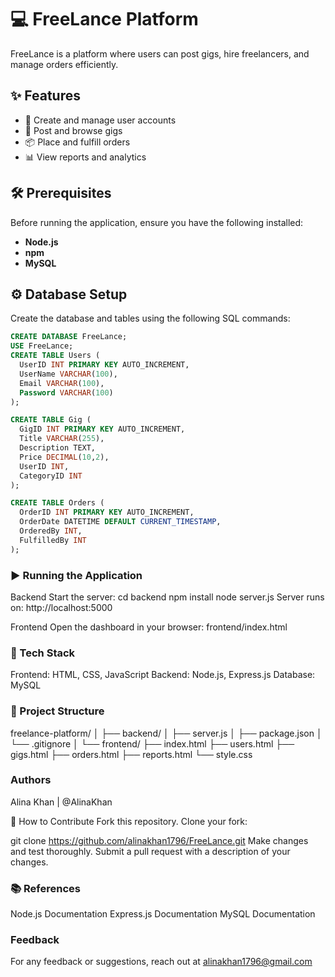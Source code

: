 # 💻 FreeLance Platform

FreeLance is a platform where users can post gigs, hire freelancers, and manage orders efficiently.

## ✨ Features

- 📝 Create and manage user accounts
- 💼 Post and browse gigs
- 📦 Place and fulfill orders
- 📊 View reports and analytics

## 🛠️ Prerequisites

Before running the application, ensure you have the following installed:

- **Node.js**
- **npm**
- **MySQL**

## ⚙️ Database Setup

Create the database and tables using the following SQL commands:
```sql
CREATE DATABASE FreeLance;
USE FreeLance;
CREATE TABLE Users (
  UserID INT PRIMARY KEY AUTO_INCREMENT,
  UserName VARCHAR(100),
  Email VARCHAR(100),
  Password VARCHAR(100)
);

CREATE TABLE Gig (
  GigID INT PRIMARY KEY AUTO_INCREMENT,
  Title VARCHAR(255),
  Description TEXT,
  Price DECIMAL(10,2),
  UserID INT,
  CategoryID INT
);

CREATE TABLE Orders (
  OrderID INT PRIMARY KEY AUTO_INCREMENT,
  OrderDate DATETIME DEFAULT CURRENT_TIMESTAMP,
  OrderedBy INT,
  FulfilledBy INT
);
``` 

### ▶️ Running the Application
Backend
Start the server:
cd backend
npm install
node server.js
Server runs on: http://localhost:5000

Frontend
Open the dashboard in your browser:
frontend/index.html
### 🧱 Tech Stack
Frontend: HTML, CSS, JavaScript
Backend: Node.js, Express.js
Database: MySQL

### 🧩 Project Structure
freelance-platform/
│
├── backend/
│   ├── server.js
│   ├── package.json
│   └── .gitignore
│
└── frontend/
    ├── index.html
    ├── users.html
    ├── gigs.html
    ├── orders.html
    ├── reports.html
    └── style.css
### Authors
Alina Khan | @AlinaKhan

🍴 How to Contribute
Fork this repository.
Clone your fork:

git clone https://github.com/alinakhan1796/FreeLance.git
Make changes and test thoroughly.
Submit a pull request with a description of your changes.

### 📚 References
Node.js Documentation
Express.js Documentation
MySQL Documentation

### Feedback
For any feedback or suggestions, reach out at alinakhan1796@gmail.com